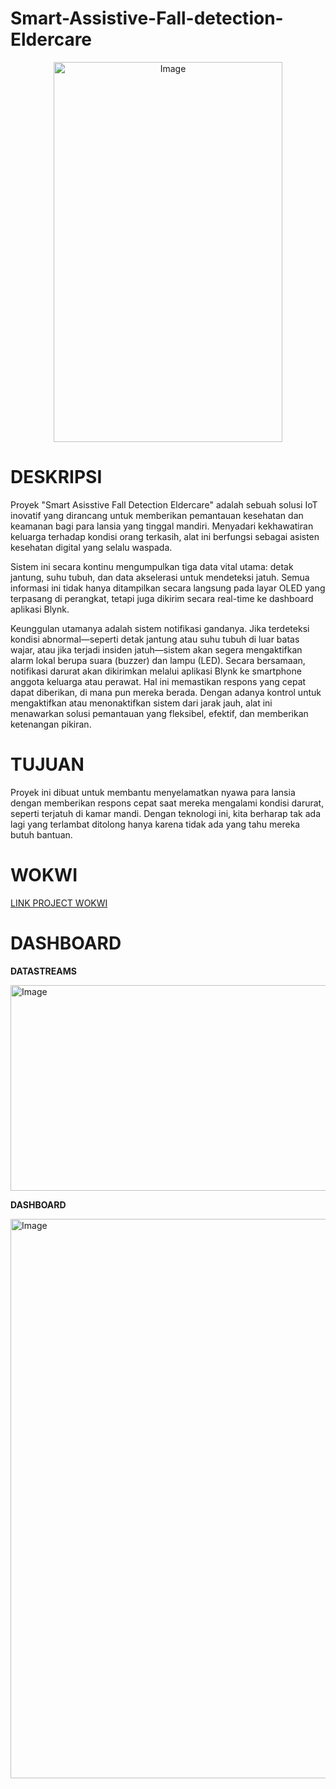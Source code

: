 # Smart-Assistive-Fall-detection-Eldercare

<p align="center">
  <img width="366" height="608" alt="Image" src="https://github.com/user-attachments/assets/74472452-1047-4496-b0f0-cd5f07eb2a22" />
</p>
                                               
# DESKRIPSI
Proyek "Smart Asisstive Fall Detection Eldercare" adalah sebuah solusi IoT inovatif yang dirancang untuk memberikan pemantauan kesehatan  dan keamanan bagi para lansia yang tinggal mandiri. Menyadari kekhawatiran keluarga terhadap kondisi orang terkasih, alat ini berfungsi sebagai asisten kesehatan digital yang selalu waspada.

Sistem ini secara kontinu mengumpulkan tiga data vital utama: detak jantung, suhu tubuh, dan data akselerasi untuk mendeteksi jatuh. Semua informasi ini tidak hanya ditampilkan secara langsung pada layar OLED yang terpasang di perangkat, tetapi juga dikirim secara real-time ke dashboard aplikasi Blynk.

Keunggulan utamanya adalah sistem notifikasi gandanya. Jika terdeteksi kondisi abnormal—seperti detak jantung atau suhu tubuh di luar batas wajar, atau jika terjadi insiden jatuh—sistem akan segera mengaktifkan alarm lokal berupa suara (buzzer) dan lampu (LED). Secara bersamaan, notifikasi darurat akan dikirimkan melalui aplikasi Blynk ke smartphone anggota keluarga atau perawat. Hal ini memastikan respons yang cepat dapat diberikan, di mana pun mereka berada. Dengan adanya kontrol untuk mengaktifkan atau menonaktifkan sistem dari jarak jauh, alat ini menawarkan solusi pemantauan yang fleksibel, efektif, dan memberikan ketenangan pikiran.

# TUJUAN

Proyek ini dibuat untuk membantu menyelamatkan nyawa para lansia dengan memberikan respons cepat saat mereka mengalami kondisi darurat, seperti terjatuh di kamar mandi. Dengan teknologi ini, kita berharap tak ada lagi yang terlambat ditolong hanya karena tidak ada yang tahu mereka butuh bantuan.

# WOKWI
[LINK PROJECT WOKWI](https://wokwi.com/projects/437250613598096385)

# DASHBOARD

**DATASTREAMS**

<img width="1440" height="329" alt="Image" src="https://github.com/user-attachments/assets/f0c60d7b-f5e1-47b7-9f84-3d0f3e6fe2d2" />

**DASHBOARD**

<img width="1620" height="895" alt="Image" src="https://github.com/user-attachments/assets/3bda4bd1-3c1b-4bd0-9af0-6ce6b99b1f73" />
